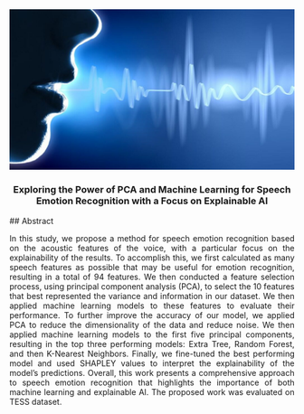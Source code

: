 
<div align="center">
  <a href="https://github.com/alaaNfissi/INSE6220_Project">
    <img src="voice-biometrics-1024x576.jpg" alt="Logo">
  </a>

  <h3 align="center">Exploring the Power of PCA and Machine Learning for Speech Emotion Recognition with a Focus on Explainable AI</h3>
   <!-- <a href="https://github.com/alaaNfissi/INSE6220_Project"><strong>Explore the docs »</strong></a> -->
</div>
## Abstract
<p align="justify"> In this study, we propose a method for speech emotion recognition based on the acoustic features of the voice,
with a particular focus on the explainability of the results. To accomplish this, we first calculated as many speech features as possible that may be useful for emotion recognition, resulting in a total of 94 features. We then conducted a feature selection process, using principal component analysis (PCA), to select the 10 features that best represented the variance and information in our dataset. We then applied machine learning models to these features to evaluate their performance. To further improve the accuracy of our model, we applied PCA to reduce the dimensionality of the data and reduce noise. We then applied machine learning models to the first five principal components, resulting in the top three performing models: Extra Tree, Random Forest, and then K-Nearest Neighbors. Finally, we fine-tuned the best performing model and used SHAPLEY values to interpret the explainability of the model’s predictions. Overall, this work presents a comprehensive approach to speech emotion recognition that highlights the importance of both machine learning and explainable AI. The proposed work was evaluated on TESS dataset. </p>
